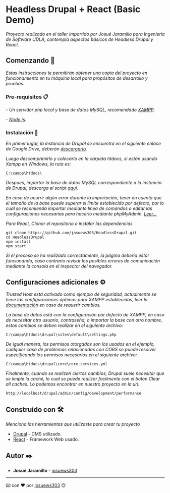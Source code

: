 # Headless Drupal + React (Basic Demo)

_Proyecto realizado en el taller impartido por Josué Jaramillo para Ingeniería de Software UDLA, contempla aspectos básicos de Headless Drupal y React._

## Comenzando 🚀

_Estas instrucciones te permitirán obtener una copia del proyecto en funcionamiento en tu máquina local para propósitos de desarrollo y pruebas._


### Pre-requisitos 📋

_- Un servidor php local y base de datos MySQL, recomendado [XAMPP](https://www.apachefriends.org/es/index.html)._

_- [Node.js](https://nodejs.org/es/)._



### Instalación 🔧

_En primer lugar, la instancia de Drupal se encuentra en el siguiente enlace de Google Drive, deberán [descargarlo](https://drive.google.com/file/d/1Pa8Ob_5dVkf_Zw-ElpIwrRr0tyJDasps/view?usp=sharing)._

_Luego descomprimirlo y colocarlo en la carpeta htdocs, si están usando Xampp en Windows, la ruta es:_

```
C:\xampp\htdocs\
```

_Después, importar la base de datos MySQL correspondiente a la instancia de Drupal, descarga el script [aquí](https://drive.google.com/file/d/1sc1rnuhbc-o-G3L4n96hhJccsxEaCVCs/view?usp=sharing)._

_En caso de ocurrir algún error durante la importación, tener en cuenta que el tamaño de la base puede superar el límite establecido por defecto, por lo cual se recomienda importar mediante línea de comandos o editar las configuraciones necesarias para hacerlo mediante phpMyAdmin. [Leer...](https://stackoverflow.com/questions/33698579/phpmyadmin-import-error-mysql-server-has-gone-away-unrecognized-keyword)_


_Para React, Clonar el repositorio e instalar las dependencias_

```
git clone https://github.com/josuews303/HeadlessDrupal.git
cd HeadlessDrupal
npm install
npm start
```

_Si el proceso se ha realizado correctamente, la página debería estar funcionando, caso contrario revisar los posibles errores de comunicación mediante la consola en el inspector del navegador._

## Configuraciones adicionales ⚙️

_Trusted Host está activado como ejemplo de seguridad, actualmente se tiene las configuraciones óptimas para XAMPP establecidas, leer la [documentación](https://www.drupal.org/docs/installing-drupal/trusted-host-settings) en caso de requerir cambios._

_La base de datos está con la configuración por defecto de XAMPP, en caso de necesitar otro usuario, contraseña, o importar la base con otro nombre, estos cambios se deben realizar en el siguiente archivo:_

```
C:\xampp\htdocs\drupal\sites\default\settings.php
```

_De igual manera, los permisos otorgados son los usados en el ejemplo, cualquier caso de problemas relacionados con CORS se puede resolver especificando los permisos necesarios en el siguiente archivo:_

```
C:\xampp\htdocs\drupal\core\core.services.yml
```

_Finalmente, cuando se realizan ciertos cambios, Drupal suele necesitar que se limpie la caché, lo cual se puede realizar facilmente con el botón Clear all caches. Lo podemos encontrar en nuestro proyecto en la url:_

```
http://localhost/drupal/admin/config/development/performance
```

## Construido con 🛠️

_Menciona las herramientas que utilizaste para crear tu proyecto_

* [Drupal](https://www.drupal.org/) - CMS utilizado.
* [React](https://es.reactjs.org/) - Framework Web usado.


## Autor ✒️

* **Josué Jaramillo** - [josuews303](https://github.com/josuews303)

---
⌨️ con ❤️ por [josuews303](https://github.com/josuews303) 😊
